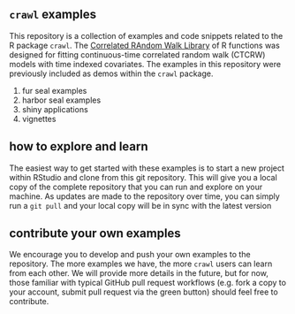 <!-- README.md is generated from README.Rmd. Please edit that file -->
`crawl` examples
----------------

This repository is a collection of examples and code snippets related to the R package `crawl`. The [Correlated RAndom Walk Library](https://cran.r-project.org/package=crawl) of R functions was designed for fitting continuous-time correlated random walk (CTCRW) models with time indexed covariates. The examples in this repository were previously included as demos within the `crawl` package.

1.  fur seal examples
2.  harbor seal examples
3.  shiny applications
4.  vignettes

how to explore and learn
------------------------

The easiest way to get started with these examples is to start a new project within RStudio and clone from this git repository. This will give you a local copy of the complete repository that you can run and explore on your machine. As updates are made to the repository over time, you can simply run a `git pull` and your local copy will be in sync with the latest version

contribute your own examples
----------------------------

We encourage you to develop and push your own examples to the repository. The more examples we have, the more `crawl` users can learn from each other. We will provide more details in the future, but for now, those familiar with typical GitHub pull request workflows (e.g. fork a copy to your account, submit pull request via the green button) should feel free to contribute.
